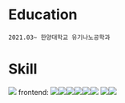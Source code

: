 # Education
```
2021.03~ 한양대학교 유기나노공학과
```

# Skill
<img src="https://img.shields.io/badge/표시할이름-색상?style=for-the-badge&logo=기술스택아이콘&logoColor=white">
frontend: <img src="https://img.shields.io/badge/HTML5-E34F26?style=for-the badge&logo=HTML5&logoColor=white"><img src="https://img.shields.io/badge/css3-1572B6?style=for-the-badge&logo=css3&logoColor=white"><img src="https://img.shields.io/badge/javascript-F7DF1E?style=for-the-badge&logo=javascript&logoColor=white"><img src="https://img.shields.io/badge/typescript-3178C6?style=for-the-badge&logo=typescript&logoColor=white"><img src="https://img.shields.io/badge/react-61DAFB?style=for-the-badge&logo=react&logoColor=white"><img src="https://img.shields.io/badge/tailwindcss-06B6D4?style=for-the-badge&logo=tailwindcss&logoColor=white">
<img src="https://img.shields.io/badge/recoil-3578E5?style=for-the-badge&logo=recoil&logoColor=white"><img src="https://img.shields.io/badge/next.js-000000?style=for-the-badge&logo=nextdotjs&logoColor=white">


